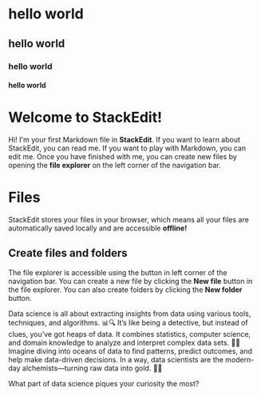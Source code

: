 # hello world
## hello world
### hello world
#### hello world

# Welcome to StackEdit!

Hi! I'm your first Markdown file in **StackEdit**. If you want to learn about StackEdit, you can read me. If you want to play with Markdown, you can edit me. Once you have finished with me, you can create new files by opening the **file explorer** on the left corner of the navigation bar.


# Files

StackEdit stores your files in your browser, which means all your files are automatically saved locally and are accessible **offline!**

## Create files and folders

The file explorer is accessible using the button in left corner of the navigation bar. You can create a new file by clicking the **New file** button in the file explorer. You can also create folders by clicking the **New folder** button.

Data science is all about extracting insights from data using various tools, techniques, and algorithms. 📊🔍 It’s like being a detective, but instead of clues, you’ve got heaps of data. It combines statistics, computer science, and domain knowledge to analyze and interpret complex data sets. 🧑‍💻 Imagine diving into oceans of data to find patterns, predict outcomes, and help make data-driven decisions. In a way, data scientists are the modern-day alchemists—turning raw data into gold. 🔬💡

What part of data science piques your curiosity the most?
